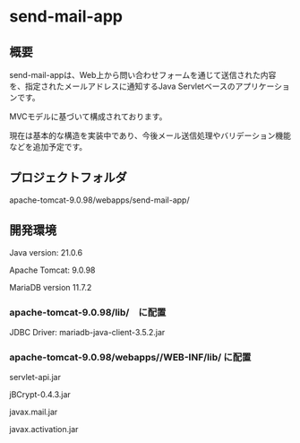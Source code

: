 # send-mail-app

## 概要
send-mail-appは、Web上から問い合わせフォームを通じて送信された内容を、指定されたメールアドレスに通知するJava Servletベースのアプリケーションです。

MVCモデルに基づいて構成されております。

現在は基本的な構造を実装中であり、今後メール送信処理やバリデーション機能などを追加予定です。

## プロジェクトフォルダ

apache-tomcat-9.0.98/webapps/send-mail-app/

## 開発環境

Java version: 21.0.6

Apache Tomcat: 9.0.98

MariaDB version 11.7.2


### apache-tomcat-9.0.98/lib/　に配置

JDBC Driver: mariadb-java-client-3.5.2.jar


### apache-tomcat-9.0.98/webapps/<ProjectName>/WEB-INF/lib/ に配置

servlet-api.jar

jBCrypt-0.4.3.jar

javax.mail.jar

javax.activation.jar